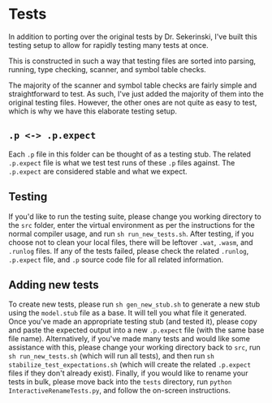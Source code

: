 # Tests

In addition to porting over the original tests by Dr. Sekerinski, I've built this testing setup to allow for rapidly testing many tests at once.

This is constructed in such a way that testing files are sorted into parsing, running, type checking, scanner, and symbol table checks.

The majority of the scanner and symbol table checks are fairly simple and straightforward to test. As such, I've just added the majority of them into the original testing files. However, the other ones are not quite as easy to test, which is why we have this elaborate testing setup.

## `.p <-> .p.expect`

Each `.p` file in this folder can be thought of as a testing stub. The related `.p.expect` file is what we test test runs of these `.p` files against. The `.p.expect` are considered stable and what we expect.

## Testing

If you'd like to run the testing suite, please change you working directory to the `src` folder, enter the virtual environment as per the instructions for the normal compiler usage, and run `sh run_new_tests.sh`. After testing, if you choose not to clean your local files, there will be leftover `.wat`, `.wasm`, and `.runlog` files. If any of the tests failed, please check the related `.runlog`, `.p.expect` file, and `.p` source code file for all related information.

## Adding new tests

To create new tests, please run `sh gen_new_stub.sh` to generate a new stub using the `model.stub` file as a base. It will tell you what file it generated. Once you've made an appropriate testing stub (and tested it), please copy and paste the expected output into a new `.p.expect` file (with the same base file name). Alternatively, if you've made many tests and would like some assistance with this, please change your working directory back to `src`, run `sh run_new_tests.sh` (which will run all tests), and then run `sh stabilize_test_expectations.sh` (which will create the related `.p.expect` files if they don't already exist). Finally, if you would like to rename your tests in bulk, please move back into the `tests` directory, run `python InteractiveRenameTests.py`, and follow the on-screen instructions.
